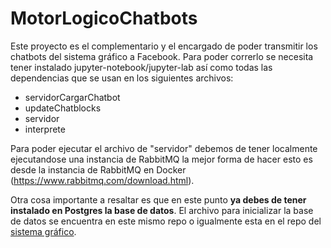 # MotorLogicoChatbots

Este proyecto es el complementario y el encargado de poder transmitir los chatbots del sistema gráfico a Facebook. Para poder correrlo se necesita tener instalado jupyter-notebook/jupyter-lab así como todas las dependencias que se usan en los siguientes archivos:


- servidorCargarChatbot
- updateChatblocks
- servidor
- interprete

Para poder ejecutar el archivo de "servidor" debemos de tener localmente ejecutandose una instancia de RabbitMQ la mejor forma de hacer esto es desde la instancia de RabbitMQ en Docker (https://www.rabbitmq.com/download.html).

Otra cosa importante a resaltar es que en este punto **ya debes de tener instalado en Postgres la base de datos**. El archivo para inicializar la base de datos se encuentra en este mismo repo o igualmente esta en el repo del [sistema gráfico](https://github.com/luisgmdz/sistema-grafico).
